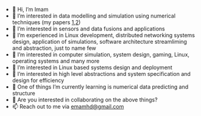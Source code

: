 - 👋 Hi, I’m Imam
- 👀 I’m interested in data modelling and simulation using numerical techniques (my papers [1](https://www.scitepress.org/PublicationsDetail.aspx?ID=zj9r2DRmALI=&t=1),[2](https://www.scitepress.org/PublicationsDetail.aspx?ID=vh3FKZ8izDk=&t=1))
- 👀 I’m interested in sensors and data fusions and applications
- 👀 I’m experienced in Linux development, distributed networking systems design, application of simulations, software architecture streamliming and abstraction, just to name few
- 👀 I’m interested in computer simulation, system design, gaming, Linux, operating systems and many more
- 👀 I’m interested in Linux based systems design and deployment
- 👀 I’m interested in high level abstractions and system specification and design for efficiency
- 🌱 One of things I’m currently learning is numerical data predicting and structure
- 💞️ Are you interested in collaborating on the above things?
- 📫 Reach out to me via emamhd@gmail.com

<!---
imamhs/imamhs is a ✨ special ✨ repository because its `README.md` (this file) appears on your GitHub profile.
You can click the Preview link to take a look at your changes.
--->
